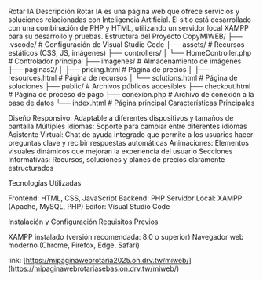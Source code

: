 Rotar IA
Descripción
Rotar IA es una página web que ofrece servicios y soluciones relacionadas con Inteligencia Artificial. El sitio está desarrollado con una combinación de PHP y HTML, utilizando un servidor local XAMPP para su desarrollo y pruebas.
Estructura del Proyecto
CopyMIWEB/
├── .vscode/              # Configuración de Visual Studio Code
├── assets/               # Recursos estáticos (CSS, JS, imágenes)
├── controllers/
│   └── HomeController.php # Controlador principal
├── imagenes/             # Almacenamiento de imágenes
├── paginas2/
│   ├── pricing.html      # Página de precios
│   ├── resources.html    # Página de recursos
│   └── solutions.html    # Página de soluciones
├── public/               # Archivos públicos accesibles
├── checkout.html         # Página de proceso de pago
├── conexion.php          # Archivo de conexión a la base de datos
└── index.html            # Página principal
Características Principales

Diseño Responsivo: Adaptable a diferentes dispositivos y tamaños de pantalla
Múltiples Idiomas: Soporte para cambiar entre diferentes idiomas
Asistente Virtual: Chat de ayuda integrado que permite a los usuarios hacer preguntas clave y recibir respuestas automáticas
Animaciones: Elementos visuales dinámicos que mejoran la experiencia del usuario
Secciones Informativas: Recursos, soluciones y planes de precios claramente estructurados

Tecnologías Utilizadas

Frontend: HTML, CSS, JavaScript
Backend: PHP
Servidor Local: XAMPP (Apache, MySQL, PHP)
Editor: Visual Studio Code

Instalación y Configuración
Requisitos Previos

XAMPP instalado (versión recomendada: 8.0 o superior)
Navegador web moderno (Chrome, Firefox, Edge, Safari)



link: [https://mipaginawebrotaria2025.on.drv.tw/miweb/](https://mipaginawebrotariasebas.on.drv.tw/miweb/)
